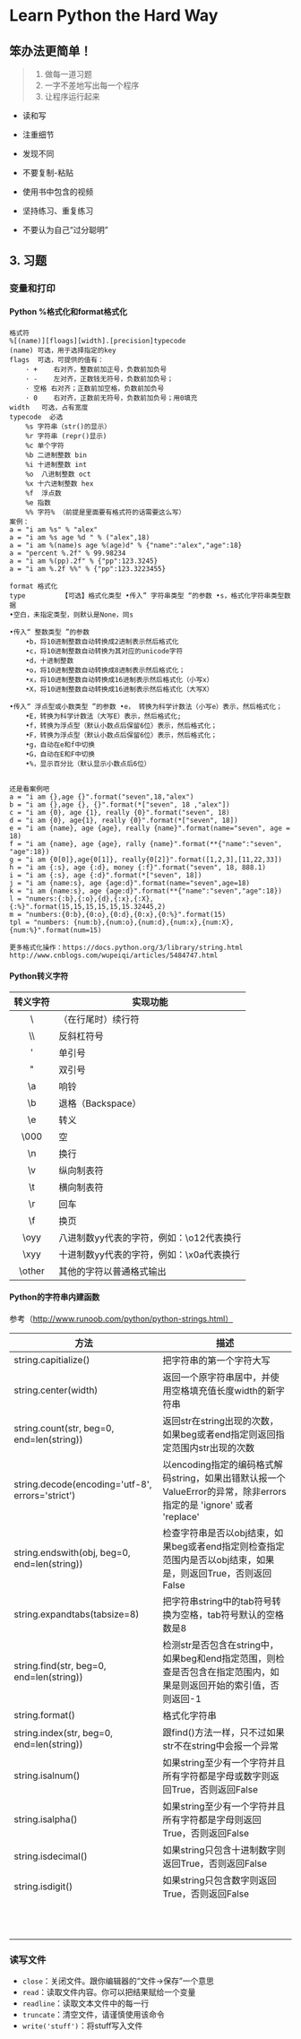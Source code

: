 # Learn Python the Hard Way

## 笨办法更简单！

> 1. 做每一道习题
> 2. 一字不差地写出每一个程序
> 3. 让程序运行起来

- 读和写

- 注重细节

- 发现不同

- 不要复制-粘贴

- 使用书中包含的视频

- 坚持练习、重复练习

- 不要认为自己“过分聪明”



## 3. 习题

### 变量和打印

#### Python %格式化和format格式化

```
格式符
%[(name)][floags][width].[precision]typecode
(name) 可选，用于选择指定的key
flags  可选，可提供的值有：
    · +    右对齐，整数前加正号，负数前加负号
    · -    左对齐，正数钱无符号，负数前加负号；
    · 空格 右对齐；正数前加空格，负数前加负号
    · 0    右对齐，正数前无符号，负数前加负号；用0填充
width   可选，占有宽度
typecode  必选
	%s 字符串（str()的显示）
	%r 字符串 (repr()显示)
	%c 单个字符
	%b 二进制整数 bin
	%i 十进制整数 int
	%o  八进制整数 oct
	%x 十六进制整数 hex
	%f  浮点数
	%e 指数
	%% 字符% （前提是里面要有格式符的话需要这么写）
案例：
a = "i am %s" % "alex"
a = "i am %s age %d " % ("alex",18)
a = "i am %(name)s age %(age)d" % {"name":"alex","age":18}
a = "percent %.2f" % 99.98234
a = "i am %(pp).2f" % {"pp":123.3245}
a = "i am %.2f %%" % {"pp":123.3223455} 
 
format 格式化
type         【可选】格式化类型 •传入” 字符串类型 “的参数 •s，格式化字符串类型数据
•空白，未指定类型，则默认是None，同s
 
•传入“ 整数类型 ”的参数
	•b，将10进制整数自动转换成2进制表示然后格式化
	•c，将10进制整数自动转换为其对应的unicode字符
	•d，十进制整数
	•o，将10进制整数自动转换成8进制表示然后格式化；
	•x，将10进制整数自动转换成16进制表示然后格式化（小写x）
	•X，将10进制整数自动转换成16进制表示然后格式化（大写X）
 
•传入“ 浮点型或小数类型 ”的参数 •e， 转换为科学计数法（小写e）表示，然后格式化；
	•E，转换为科学计数法（大写E）表示，然后格式化;
	•f，转换为浮点型（默认小数点后保留6位）表示，然后格式化；
	•F，转换为浮点型（默认小数点后保留6位）表示，然后格式化；
	•g，自动在e和f中切换
	•G，自动在E和F中切换
	•%，显示百分比（默认显示小数点后6位）
 
 
还是看案例吧
a = "i am {},age {}".format("seven",18,"alex")
b = "i am {},age {}, {}".format(*["seven", 18 ,"alex"])
c = "i am {0}, age {1}, really {0}".format("seven", 18)
d = "i am {0}, age{1}, really {0}".format(*["seven", 18])
e = "i am {name}, age {age}, really {name}".format(name="seven", age = 18)
f = "i am {name}, age {age}, rally {name}".format(**{"name":"seven", "age":18})
g = "i am {0[0]},age{0[1]}, really{0[2]}".format([1,2,3],[11,22,33])
h = "i am {:s}, age {:d}, money {:f}".format("seven", 18, 888.1)
i = "i am {:s}, age {:d}".format(*["seven", 18])
j = "i am {name:s}, age {age:d}".format(name="seven",age=18)
k = "i am {name:s}, age {age:d}".format(**{"name":"seven","age":18})
l = "numers:{:b},{:o},{d},{:x},{:X},{:%}".format(15,15,15,15,15,15.32445,2)
m = "numbers:{0:b},{0:o},{0:d},{0:x},{0:%}".format(15)
tpl = "numbers: {num:b},{num:o},{num:d},{num:x},{num:X}, {num:%}".format(num=15)

更多格式化操作：https://docs.python.org/3/library/string.html
http://www.cnblogs.com/wupeiqi/articles/5484747.html
```

#### Python转义字符

| 转义字符 | 实现功能                                 |
| :------: | ---------------------------------------- |
|    \     | （在行尾时）续行符                       |
|   \\\    | 反斜杠符号                               |
|    \'    | 单引号                                   |
|    \"    | 双引号                                   |
|    \a    | 响铃                                     |
|    \b    | 退格（Backspace）                        |
|    \e    | 转义                                     |
|   \000   | 空                                       |
|    \n    | 换行                                     |
|    \v    | 纵向制表符                               |
|    \t    | 横向制表符                               |
|    \r    | 回车                                     |
|    \f    | 换页                                     |
|   \oyy   | 八进制数yy代表的字符，例如：\o12代表换行 |
|   \xyy   | 十进制数yy代表的字符，例如：\x0a代表换行 |
|  \other  | 其他的字符以普通格式输出                 |

#### Python的字符串内建函数

参考（http://www.runoob.com/python/python-strings.html）

| 方法                                             | 描述                                                         |
| ------------------------------------------------ | ------------------------------------------------------------ |
| string.capitialize()                             | 把字符串的第一个字符大写                                     |
| string.center(width)                             | 返回一个原字符串居中，并使用空格填充值长度width的新字符串    |
| string.count(str, beg=0, end=len(string))        | 返回str在string出现的次数，如果beg或者end指定则返回指定范围内str出现的次数 |
| string.decode(encoding='utf-8', errors='strict') | 以encoding指定的编码格式解码string，如果出错默认报一个ValueError的异常，除非errors指定的是 'ignore' 或者 'replace' |
| string.endswith(obj, beg=0, end=len(string))     | 检查字符串是否以obj结束，如果beg或者end指定则检查指定范围内是否以obj结束，如果是，则返回True，否则返回False |
| string.expandtabs(tabsize=8)                     | 把字符串string中的tab符号转换为空格，tab符号默认的空格数是8  |
| string.find(str, beg=0, end=len(string))         | 检测str是否包含在string中，如果beg和end指定范围，则检查是否包含在指定范围内，如果是则返回开始的索引值，否则返回-1 |
| string.format()                                  | 格式化字符串                                                 |
| string.index(str, beg=0, end=len(string))        | 跟find()方法一样，只不过如果str不在string中会报一个异常      |
| string.isalnum()                                 | 如果string至少有一个字符并且所有字符都是字母或数字则返回True，否则返回False |
| string.isalpha()                                 | 如果string至少有一个字符并且所有字符都是字母则返回True，否则返回False |
| string.isdecimal()                               | 如果string只包含十进制数字则返回True，否则返回False          |
| string.isdigit()                                 | 如果string只包含数字则返回True，否则返回False                |
|                                                  |                                                              |
|                                                  |                                                              |
|                                                  |                                                              |
|                                                  |                                                              |
|                                                  |                                                              |
|                                                  |                                                              |
|                                                  |                                                              |
|                                                  |                                                              |
|                                                  |                                                              |
|                                                  |                                                              |
|                                                  |                                                              |

### 读写文件

- `close`：关闭文件。跟你编辑器的“文件->保存”一个意思
- `read`：读取文件内容。你可以把结果赋给一个变量
- `readline`：读取文本文件中的每一行
- `truncate`：清空文件，请谨慎使用该命令
- `write('stuff')`：将stuff写入文件

